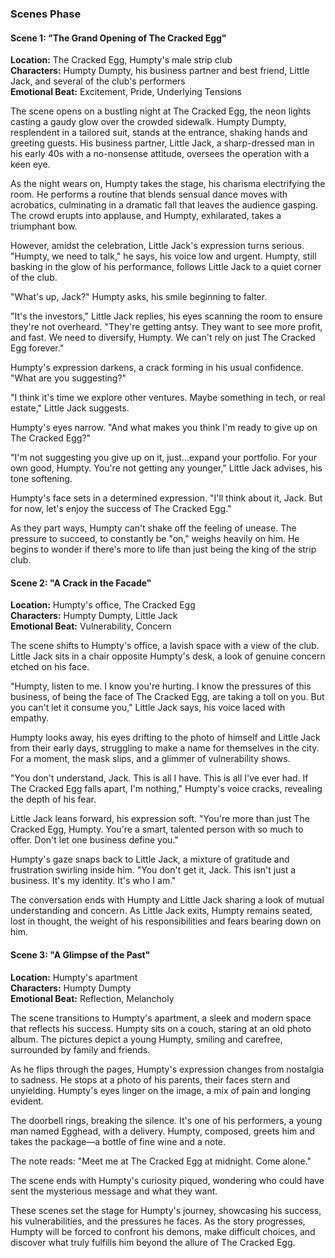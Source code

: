  

### Scenes Phase

#### Scene 1: "The Grand Opening of The Cracked Egg"

**Location:** The Cracked Egg, Humpty's male strip club  
**Characters:** Humpty Dumpty, his business partner and best friend, Little Jack, and several of the club's performers  
**Emotional Beat:** Excitement, Pride, Underlying Tensions

The scene opens on a bustling night at The Cracked Egg, the neon lights casting a gaudy glow over the crowded sidewalk. Humpty Dumpty, resplendent in a tailored suit, stands at the entrance, shaking hands and greeting guests. His business partner, Little Jack, a sharp-dressed man in his early 40s with a no-nonsense attitude, oversees the operation with a keen eye.

As the night wears on, Humpty takes the stage, his charisma electrifying the room. He performs a routine that blends sensual dance moves with acrobatics, culminating in a dramatic fall that leaves the audience gasping. The crowd erupts into applause, and Humpty, exhilarated, takes a triumphant bow.

However, amidst the celebration, Little Jack's expression turns serious. "Humpty, we need to talk," he says, his voice low and urgent. Humpty, still basking in the glow of his performance, follows Little Jack to a quiet corner of the club.

"What's up, Jack?" Humpty asks, his smile beginning to falter.

"It's the investors," Little Jack replies, his eyes scanning the room to ensure they're not overheard. "They're getting antsy. They want to see more profit, and fast. We need to diversify, Humpty. We can't rely on just The Cracked Egg forever."

Humpty's expression darkens, a crack forming in his usual confidence. "What are you suggesting?"

"I think it's time we explore other ventures. Maybe something in tech, or real estate," Little Jack suggests.

Humpty's eyes narrow. "And what makes you think I'm ready to give up on The Cracked Egg?"

"I'm not suggesting you give up on it, just...expand your portfolio. For your own good, Humpty. You're not getting any younger," Little Jack advises, his tone softening.

Humpty's face sets in a determined expression. "I'll think about it, Jack. But for now, let's enjoy the success of The Cracked Egg."

As they part ways, Humpty can't shake off the feeling of unease. The pressure to succeed, to constantly be "on," weighs heavily on him. He begins to wonder if there's more to life than just being the king of the strip club.

#### Scene 2: "A Crack in the Facade"

**Location:** Humpty's office, The Cracked Egg  
**Characters:** Humpty Dumpty, Little Jack  
**Emotional Beat:** Vulnerability, Concern

The scene shifts to Humpty's office, a lavish space with a view of the club. Little Jack sits in a chair opposite Humpty's desk, a look of genuine concern etched on his face.

"Humpty, listen to me. I know you're hurting. I know the pressures of this business, of being the face of The Cracked Egg, are taking a toll on you. But you can't let it consume you," Little Jack says, his voice laced with empathy.

Humpty looks away, his eyes drifting to the photo of himself and Little Jack from their early days, struggling to make a name for themselves in the city. For a moment, the mask slips, and a glimmer of vulnerability shows.

"You don't understand, Jack. This is all I have. This is all I've ever had. If The Cracked Egg falls apart, I'm nothing," Humpty's voice cracks, revealing the depth of his fear.

Little Jack leans forward, his expression soft. "You're more than just The Cracked Egg, Humpty. You're a smart, talented person with so much to offer. Don't let one business define you."

Humpty's gaze snaps back to Little Jack, a mixture of gratitude and frustration swirling inside him. "You don't get it, Jack. This isn't just a business. It's my identity. It's who I am."

The conversation ends with Humpty and Little Jack sharing a look of mutual understanding and concern. As Little Jack exits, Humpty remains seated, lost in thought, the weight of his responsibilities and fears bearing down on him.

#### Scene 3: "A Glimpse of the Past"

**Location:** Humpty's apartment  
**Characters:** Humpty Dumpty  
**Emotional Beat:** Reflection, Melancholy

The scene transitions to Humpty's apartment, a sleek and modern space that reflects his success. Humpty sits on a couch, staring at an old photo album. The pictures depict a young Humpty, smiling and carefree, surrounded by family and friends.

As he flips through the pages, Humpty's expression changes from nostalgia to sadness. He stops at a photo of his parents, their faces stern and unyielding. Humpty's eyes linger on the image, a mix of pain and longing evident.

The doorbell rings, breaking the silence. It's one of his performers, a young man named Egghead, with a delivery. Humpty, composed, greets him and takes the package—a bottle of fine wine and a note.

The note reads: "Meet me at The Cracked Egg at midnight. Come alone."

The scene ends with Humpty's curiosity piqued, wondering who could have sent the mysterious message and what they want.

These scenes set the stage for Humpty's journey, showcasing his success, his vulnerabilities, and the pressures he faces. As the story progresses, Humpty will be forced to confront his demons, make difficult choices, and discover what truly fulfills him beyond the allure of The Cracked Egg.